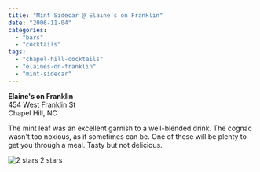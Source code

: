 ```yaml
---
title: "Mint Sidecar @ Elaine's on Franklin"
date: "2006-11-04"
categories:
  - "bars"
  - "cocktails"
tags:
  - "chapel-hill-cocktails"
  - "elaines-on-franklin"
  - "mint-sidecar"
---
```


**Elaine's on Franklin**\
454 West Franklin St\
Chapel Hill, NC

The mint leaf was an excellent garnish to a well-blended drink. The cognac wasn't too noxious, as it sometimes can be. One of these will be plenty to get you through a meal. Tasty but not delicious.




<div class="caption">

![2 stars](http://s3.amazonaws.com/thegourmez-wpmedia/2009/02/rating_chicken11.gif "rating_chicken11") 2 stars</div>

